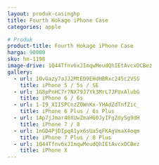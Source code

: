 ```yaml
---
layout: produk-casinghp
title: Fourth Hokage iPhone Case
categories: apple

# Produk
product-title: Fourth Hokage iPhone Case
harga: 90000
sku: hn-1198
image-drive: 1Q44Tfnv6xJImqwMeudQhIEtAvcxDCBez
gallery:
  - url: 10vGazy7aJJ2MtE09EHdHBRxc245c2VSS
    title: iPhone 5 / 5s / SE
  - url: 1G8pPnHC7r7NX79J7Yk3MrL7JFUxAlubG
    title: iPhone 6 / 6s
  - url: 1-I9_XIISPCnzZ0WnKx-YHAdZdTnfZic_
    title: iPhone 6 Plus / 6s Plus
  - url: 1Ap7jJmar40XUwZmaHG0JyIFgZdySg9dH
    title: iPhone 7 / 8
  - url: 1nGD4PjDIpqA1yx6sUa5qFKAgVmaX4oqm
    title: iPhone 7 Plus / 8 Plus
  - url: 1Q44Tfnv6xJImqwMeudQhIEtAvcxDCBez
    title: iPhone X
---
```

